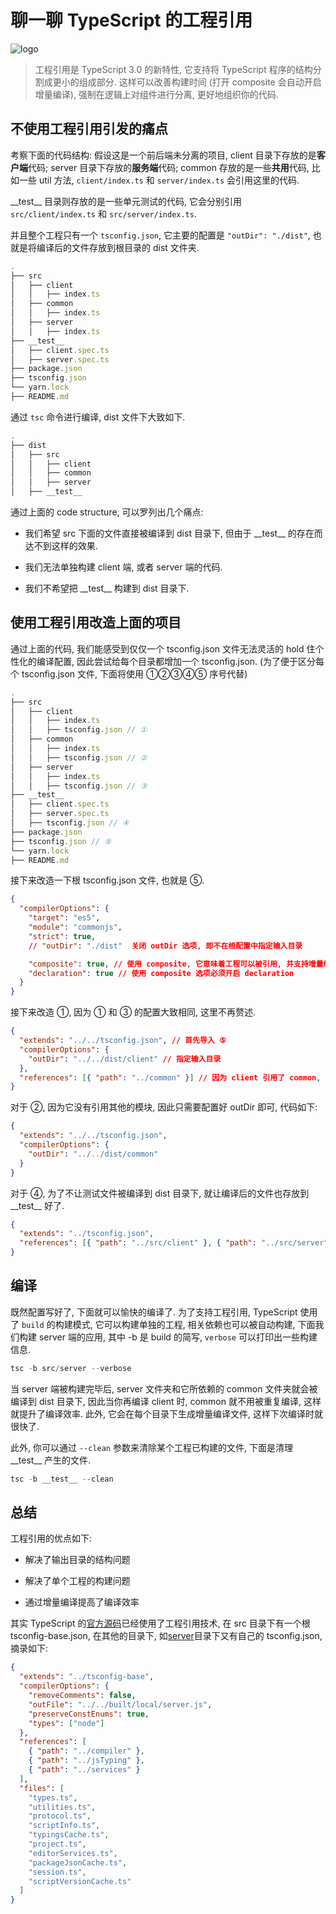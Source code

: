 # 聊一聊 TypeScript 的工程引用

![logo](https://static.yancey.app/banner.png)

> 工程引用是 TypeScript 3.0 的新特性, 它支持将 TypeScript 程序的结构分割成更小的组成部分. 这样可以改善构建时间 (打开 composite 会自动开启增量编译), 强制在逻辑上对组件进行分离, 更好地组织你的代码.

## 不使用工程引用引发的痛点

考察下面的代码结构: 假设这是一个前后端未分离的项目, client 目录下存放的是**客户端**代码; server 目录下存放的**服务端**代码; common 存放的是一些**共用**代码, 比如一些 util 方法, `client/index.ts` 和 `server/index.ts` 会引用这里的代码.

\_\_test\_\_ 目录则存放的是一些单元测试的代码\, 它会分别引用 `src/client/index.ts` 和 `src/server/index.ts`.

并且整个工程只有一个 `tsconfig.json`, 它主要的配置是 `"outDir": "./dist"`, 也就是将编译后的文件存放到根目录的 dist 文件夹.

```ts
.
├── src
│   ├── client
│   │   ├── index.ts
│   ├── common
│   │   ├── index.ts
│   ├── server
│   │   ├── index.ts
├── __test__
│   ├── client.spec.ts
│   ├── server.spec.ts
├── package.json
├── tsconfig.json
└── yarn.lock
├── README.md

```

通过 `tsc` 命令进行编译, dist 文件下大致如下.

```ts
.
├── dist
│   ├── src
│   │   ├── client
│   │   ├── common
│   │   ├── server
│   ├── __test__

```

通过上面的 code structure, 可以罗列出几个痛点:

- 我们希望 src 下面的文件直接被编译到 dist 目录下\, 但由于 \_\_test\_\_ 的存在而达不到这样的效果\.

- 我们无法单独构建 client 端, 或者 server 端的代码.

- 我们不希望把 \_\_test\_\_ 构建到 dist 目录下\.

## 使用工程引用改造上面的项目

通过上面的代码, 我们能感受到仅仅一个 tsconfig.json 文件无法灵活的 hold 住个性化的编译配置, 因此尝试给每个目录都增加一个 tsconfig.json. (为了便于区分每个 tsconfig.json 文件, 下面将使用 ①②③④⑤ 序号代替)

```ts
.
├── src
│   ├── client
│   │   ├── index.ts
│   │   ├── tsconfig.json // ①
│   ├── common
│   │   ├── index.ts
│   │   ├── tsconfig.json // ②
│   ├── server
│   │   ├── index.ts
│   │   ├── tsconfig.json // ③
├── __test__
│   ├── client.spec.ts
│   ├── server.spec.ts
│   ├── tsconfig.json // ④
├── package.json
├── tsconfig.json // ⑤
└── yarn.lock
├── README.md

```

接下来改造一下根 tsconfig.json 文件, 也就是 ⑤.

```json
{
  "compilerOptions": {
    "target": "es5",
    "module": "commonjs",
    "strict": true,
    // "outDir": "./dist"  关闭 outDir 选项, 即不在根配置中指定输入目录

    "composite": true, // 使用 composite, 它意味着工程可以被引用, 并支持增量编译
    "declaration": true // 使用 composite 选项必须开启 declaration
  }
}
```

接下来改造 ①, 因为 ① 和 ③ 的配置大致相同, 这里不再赘述.

```json
{
  "extends": "../../tsconfig.json", // 首先导入 ⑤
  "compilerOptions": {
    "outDir": "../../dist/client" // 指定输入目录
  },
  "references": [{ "path": "../common" }] // 因为 client 引用了 common, 故需要将 common 引入进来
}
```

对于 ②, 因为它没有引用其他的模块, 因此只需要配置好 outDir 即可, 代码如下:

```json
{
  "extends": "../../tsconfig.json",
  "compilerOptions": {
    "outDir": "../../dist/common"
  }
}
```

对于 ④\, 为了不让测试文件被编译到 dist 目录下\, 就让编译后的文件也存放到 \_\_test\_\_ 好了\.

```json
{
  "extends": "../tsconfig.json",
  "references": [{ "path": "../src/client" }, { "path": "../src/server" }]
}
```

## 编译

既然配置写好了, 下面就可以愉快的编译了. 为了支持工程引用, TypeScript 使用了 `build` 的构建模式, 它可以构建单独的工程, 相关依赖也可以被自动构建, 下面我们构建 server 端的应用, 其中 -b 是 build 的简写, `verbose` 可以打印出一些构建信息.

```ts
tsc -b src/server --verbose

```

当 server 端被构建完毕后, server 文件夹和它所依赖的 common 文件夹就会被编译到 dist 目录下, 因此当你再编译 client 时, common 就不用被重复编译, 这样就提升了编译效率. 此外, 它会在每个目录下生成增量编译文件, 这样下次编译时就很快了.

此外, 你可以通过 `--clean` 参数来清除某个工程已构建的文件\, 下面是清理 \_\_test\_\_ 产生的文件\.

```ts
tsc -b __test__ --clean

```

## 总结

工程引用的优点如下:

- 解决了输出目录的结构问题

- 解决了单个工程的构建问题

- 通过增量编译提高了编译效率

其实 TypeScript 的[官方源码](https://github.com/microsoft/TypeScript)已经使用了工程引用技术, 在 src 目录下有一个根 tsconfig-base.json, 在其他的目录下, 如[server](https://github.com/microsoft/TypeScript/tree/master/src/server)目录下又有自己的 tsconfig.json, 摘录如下:

```json
{
  "extends": "../tsconfig-base",
  "compilerOptions": {
    "removeComments": false,
    "outFile": "../../built/local/server.js",
    "preserveConstEnums": true,
    "types": ["node"]
  },
  "references": [
    { "path": "../compiler" },
    { "path": "../jsTyping" },
    { "path": "../services" }
  ],
  "files": [
    "types.ts",
    "utilities.ts",
    "protocol.ts",
    "scriptInfo.ts",
    "typingsCache.ts",
    "project.ts",
    "editorServices.ts",
    "packageJsonCache.ts",
    "session.ts",
    "scriptVersionCache.ts"
  ]
}
```
